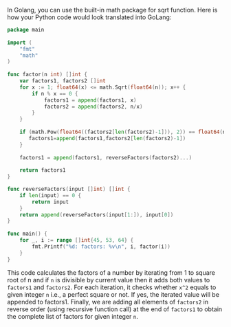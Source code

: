 In Golang, you can use the built-in math package for sqrt function. Here is how your Python code would look translated into GoLang:

```go
package main
  
import (
    "fmt"
    "math"
)
 
func factor(n int) []int {
    var factors1, factors2 []int
    for x := 1; float64(x) <= math.Sqrt(float64(n)); x++ {
        if n % x == 0 {
            factors1 = append(factors1, x)
            factors2 = append(factors2, n/x)
        }
    }
    
    if (math.Pow(float64((factors2[len(factors2)-1])), 2)) == float64(n){
       factors1=append(factors1,factors2[len(factors2)-1])
    }
  
    factors1 = append(factors1, reverseFactors(factors2)...)
    
    return factors1
} 

func reverseFactors(input []int) []int {
    if len(input) == 0 {
        return input
    }
    return append(reverseFactors(input[1:]), input[0])
}
  
func main() {
    for _, i := range []int{45, 53, 64} {
        fmt.Printf("%d: factors: %v\n", i, factor(i))
    }
}
```
This code calculates the factors of a number by iterating from 1 to square root of n and if `n` is divisible by current value then it adds both values to `factors1` and `factors2`. For each iteration, it checks whether `x^2` equals to given integer `n` i.e., a perfect square or not. If yes, the iterated value will be appended to factors1. Finally, we are adding all elements of `factors2` in reverse order (using recursive function call) at the end of `factors1` to obtain the complete list of factors for given integer `n`.

